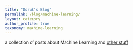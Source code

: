 ```yaml
---
title: "Doruk's Blog"
permalink: /blog/machine-learning/
layout: category
author_profile: true
taxonomy: machine-learning
---
```


a collection of posts about Machine Learning and <a href="/blog">other stuff</a>
